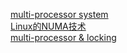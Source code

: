 [multi-processor system](https://lasr.cs.ucla.edu/classes/111_fall16/readings/multiprocessor.html)  
[Linux的NUMA技术](https://www.ibm.com/developerworks/cn/linux/l-numa/index.html)  
[multi-processor & locking](http://www.cse.unsw.edu.au/~cs9242/14/lectures/05-SMP_Lockingx6.pdf)  
